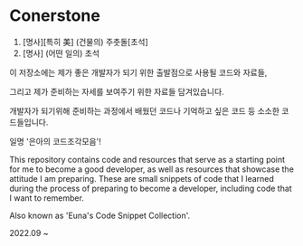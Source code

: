# Conerstone
1. [명사][특히 美] (건물의) 주춧돌[초석]
2. [명사] (어떤 일의) 초석

이 저장소에는 제가 좋은 개발자가 되기 위한 출발점으로 사용될 코드와 자료들, 
 
그리고 제가 준비하는 자세를 보여주기 위한 자료들 담겨있습니다.
 
개발자가 되기위해 준비하는 과정에서 배웠던 코드나 기억하고 싶은 코드 등 소소한 코드들입니다.
  
일명 '은아의 코드조각모음'!

This repository contains code and resources that serve as a starting point for me to become a good developer, 
as well as resources that showcase the attitude I am preparing.
These are small snippets of code that I learned during the process of preparing to become a developer, 
including code that I want to remember.
 
Also known as 'Euna's Code Snippet Collection'.

2022.09 ~
